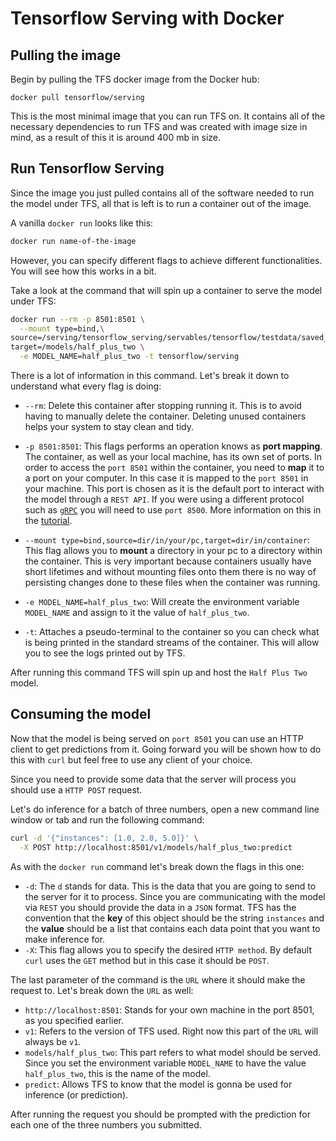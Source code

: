 # Tensorflow Serving with Docker

## Pulling the image

Begin by pulling the TFS docker image from the Docker hub:

```
docker pull tensorflow/serving
```
This is the most minimal image that you can run TFS on. It contains all of the necessary dependencies to run TFS and was created with image size in mind, as a result of this it is around 400 mb in size.

## Run Tensorflow Serving

Since the image you just pulled contains all of the software needed to run the model under TFS, all that is left is to run a container out of the image.

A vanilla `docker run` looks like this:

```bash
docker run name-of-the-image
```

However, you can specify different flags to achieve different functionalities. You will see how this works in a bit.

Take a look at the command that will spin up a container to serve the model under TFS:


```bash
docker run --rm -p 8501:8501 \
  --mount type=bind,\
source=/serving/tensorflow_serving/servables/tensorflow/testdata/saved_model_half_plus_two_cpu,\
target=/models/half_plus_two \
  -e MODEL_NAME=half_plus_two -t tensorflow/serving 
```

There is a lot of information in this command. Let's break it down to understand what every flag is doing:

- `--rm`: Delete this container after stopping running it. This is to avoid having to manually delete the container. Deleting unused containers helps your system to stay clean and tidy.

- `-p 8501:8501`: This flags performs an operation knows as **port mapping**. The container, as well as your local machine, has its own set of ports. In order to access the `port 8501` within the container, you need to **map** it to a port on your computer. In this case it is mapped to the `port 8501` in your machine. This port is chosen as it is the default port to interact with the model through a `REST API`. If you were using a different protocol such as [`gRPC`](https://grpc.io/) you will need to use `port 8500`. More information on this in the [tutorial](https://www.tensorflow.org/tfx/serving/docker).
- `--mount type=bind,source=dir/in/your/pc,target=dir/in/container`: This flag allows you to **mount** a directory in your pc to a directory within the container. This is very important because containers usually have short lifetimes and without mounting files onto them there is no way of persisting changes done to these files when the container was running.
- `-e MODEL_NAME=half_plus_two`: Will create the environment variable `MODEL_NAME` and assign to it the value of `half_plus_two`.
- `-t`: Attaches a pseudo-terminal to the container so you can check what is being printed in the standard streams of the container. This will allow you to see the logs printed out by TFS.

After running this command TFS will spin up and host the `Half Plus Two` model.

## Consuming the model

Now that the model is being served on `port 8501` you can use an HTTP client to get predictions from it. Going forward you will be shown how to do this with `curl` but feel free to use any client of your choice.

Since you need to provide some data that the server will process you should use a `HTTP POST` request.

Let's do inference for a batch of three numbers, open a new command line window or tab and run the following command:

```bash
curl -d '{"instances": [1.0, 2.0, 5.0]}' \
  -X POST http://localhost:8501/v1/models/half_plus_two:predict
```

As with the `docker run` command let's break down the flags in this one:
- `-d`: The `d` stands for data. This is the data that you are going to send to the server for it to process. Since you are communicating with the model via `REST` you should provide the data in a `JSON` format. TFS has the convention that the **key** of this object should be the string `instances` and the **value** should be a list that contains each data point that you want to make inference for.
- `-X`: This flag allows you to specify the desired `HTTP method`. By default `curl` uses the `GET` method but in this case it should be `POST`.

The last parameter of the command is the `URL` where it should make the request to. Let's break down the `URL` as well:
- `http://localhost:8501`: Stands for your own machine in the port 8501, as you specified earlier.
- `v1`: Refers to the version of TFS used. Right now this part of the `URL` will always be `v1`.
- `models/half_plus_two`: This part refers to what model should be served. Since you set the environment variable `MODEL_NAME` to have the value `half_plus_two`, this is the name of the model.
- `predict`: Allows TFS to know that the model is gonna be used for inference (or prediction).

After running the request you should be prompted with the prediction for each one of the three numbers you submitted.
